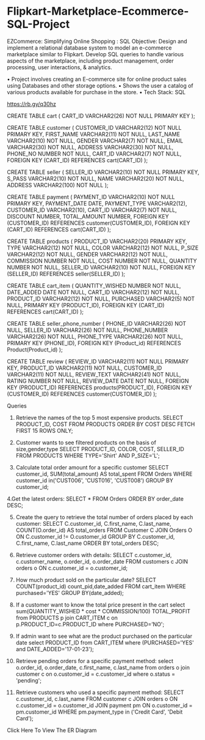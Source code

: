 # Flipkart-Marketplace-Ecommerce-SQL-Project

EZCommerce: Simplifying Online Shopping : SQL
Objective:
Design and implement a relational database system to model an e-commerce marketplace similar to Flipkart. Develop SQL queries to handle various aspects of the marketplace, including product management, order processing, user interactions, & analytics.

• Project involves creating an E-commerce site for online product sales using Databases and other storage options.
• Shows the user a catalog of various products available for purchase in the store.
• Tech Stack: SQL

https://rb.gy/q30hz


CREATE TABLE cart ( CART_ID VARCHAR2(26) NOT NULL PRIMARY KEY );

CREATE TABLE customer ( CUSTOMER_ID VARCHAR2(12) NOT NULL PRIMARY KEY, FIRST_NAME VARCHAR2(11) NOT NULL, LAST_NAME VARCHAR2(10) NOT NULL, GENDER VARCHAR2(7) NOT NULL, EMAIL VARCHAR2(30) NOT NULL, ADDRESS VARCHAR2(30) NOT NULL, PHONE_NO NUMBER NOT NULL, CART_ID VARCHAR2(7) NOT NULL, FOREIGN KEY (CART_ID) REFERENCES cart(CART_ID) );

CREATE TABLE seller ( SELLER_ID VARCHAR2(10) NOT NULL PRIMARY KEY, S_PASS VARCHAR2(10) NOT NULL, NAME VARCHAR2(20) NOT NULL, ADDRESS VARCHAR2(100) NOT NULL );

CREATE TABLE payment ( PAYMENT_ID VARCHAR2(10) NOT NULL PRIMARY KEY, PAYMENT_DATE DATE, PAYMENT_TYPE VARCHAR2(12), CUSTOMER_ID VARCHAR2(10), CART_ID VARCHAR2(7) NOT NULL, DISCOUNT NUMBER, TOTAL_AMOUNT NUMBER, FOREIGN KEY (CUSTOMER_ID) REFERENCES customer(CUSTOMER_ID), FOREIGN KEY (CART_ID) REFERENCES cart(CART_ID) );

CREATE TABLE products ( PRODUCT_ID VARCHAR2(20) PRIMARY KEY, TYPE VARCHAR2(12) NOT NULL, COLOR VARCHAR2(12) NOT NULL, P_SIZE VARCHAR2(12) NOT NULL, GENDER VARCHAR2(12) NOT NULL, COMMISSION NUMBER NOT NULL, COST NUMBER NOT NULL, QUANTITY NUMBER NOT NULL, SELLER_ID VARCHAR2(10) NOT NULL, FOREIGN KEY (SELLER_ID) REFERENCES seller(SELLER_ID) );

CREATE TABLE cart_item ( QUANTITY_WISHED NUMBER NOT NULL, DATE_ADDED DATE NOT NULL, CART_ID VARCHAR2(12) NOT NULL, PRODUCT_ID VARCHAR2(12) NOT NULL, PURCHASED VARCHAR2(5) NOT NULL, PRIMARY KEY (PRODUCT_ID), FOREIGN KEY (CART_ID) REFERENCES cart(CART_ID) );

CREATE TABLE seller_phone_number ( PHONE_ID VARCHAR2(26) NOT NULL, SELLER_ID VARCHAR2(26) NOT NULL, PHONE_NUMBER VARCHAR2(26) NOT NULL, PHONE_TYPE VARCHAR2(26) NOT NULL, PRIMARY KEY (PHONE_ID), FOREIGN KEY (Product_id) REFERENCES Product(Product_id) );

CREATE TABLE review ( REVIEW_ID VARCHAR2(11) NOT NULL PRIMARY KEY, PRODUCT_ID VARCHAR2(11) NOT NULL, CUSTOMER_ID VARCHAR2(11) NOT NULL, REVIEW_TEXT VARCHAR2(41) NOT NULL, RATING NUMBER NOT NULL, REVIEW_DATE DATE NOT NULL, FOREIGN KEY (PRODUCT_ID) REFERENCES products(PRODUCT_ID), FOREIGN KEY (CUSTOMER_ID) REFERENCES customer(CUSTOMER_ID) );

Queries
1. Retrieve the names of the top 5 most expensive products.
SELECT PRODUCT_ID, COST FROM PRODUCTS ORDER BY COST DESC FETCH FIRST 15 ROWS ONLY;

2. Customer wants to see filtered products on the basis of size,gender,type
SELECT PRODUCT_ID, COLOR, COST, SELLER_ID FROM PRODUCTS WHERE TYPE='Shirt' AND P_SIZE='L';

3. Calculate total order amount for a specific customer
SELECT customer_id, SUM(total_amount) AS total_spent FROM Orders WHERE customer_id in('CUST006', 'CUST016', 'CUST008') GROUP BY customer_id;

4.Get the latest orders: SELECT * FROM Orders ORDER BY order_date DESC;

5. Create the query to retrieve the total number of orders placed by each customer:
SELECT C.customer_id, C.first_name, C.last_name, COUNT(O.order_id) AS total_orders FROM Customer C JOIN Orders O ON C.customer_id != O.customer_id GROUP BY C.customer_id, C.first_name, C.last_name ORDER BY total_orders DESC;

6. Retrieve customer orders with details:
SELECT c.customer_id, c.customer_name, o.order_id, o.order_date FROM customers c JOIN orders o ON c.customer_id = o.customer_id;

7. How much product sold on the particular date?
SELECT COUNT(product_id) count_pid,date_added FROM cart_item WHERE purchased='YES' GROUP BY(date_added);

8. If a customer want to know the total price present in the cart
select sum(QUANTITY_WISHED * cost * COMMISSION/100) TOTAL_PROFIT from PRODUCTS p join CART_ITEM c on p.PRODUCT_ID=c.PRODUCT_ID where PURCHASED=’NO';

9. If admin want to see what are the product purchased on the particular date
select PRODUCT_ID from CART_ITEM where (PURCHASED='YES' and DATE_ADDED='17-01-23');

10. Retrieve pending orders for a specific payment method:
select o.order_id, o.order_date, c.first_name, c.last_name from orders o join customer c on o.customer_id = c.customer_id where o.status = 'pending';

11. Retrieve customers who used a specific payment method:
SELECT c.customer_id, c.last_name FROM customer c JOIN orders o ON c.customer_id = o.customer_id JOIN payment pm ON o.customer_id = pm.customer_id WHERE pm.payment_type in ('Credit Card', 'Debit Card');

Click Here To View The ER Diagram
